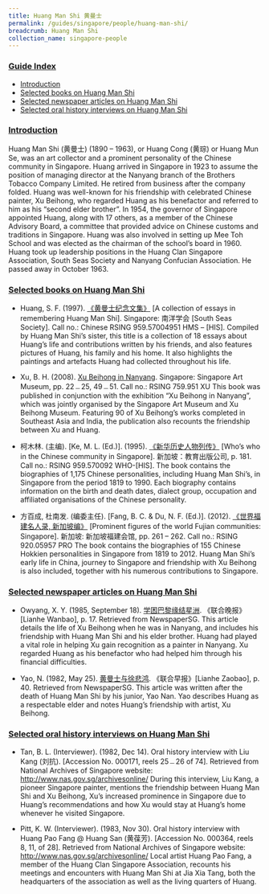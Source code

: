 ```yaml
---
title: Huang Man Shi 黄曼士
permalink: /guides/singapore/people/huang-man-shi/
breadcrumb: Huang Man Shi
collection_name: singapore-people
---
```


### <u>Guide Index</u>

* [Introduction](#introduction)
* [Selected books on Huang Man Shi](#selected-books-on-huang-man-shi)
* [Selected newspaper articles on Huang Man Shi](#selected-newspaper-articles-on-huang-man-shi)
* [Selected oral history interviews on Huang Man Shi](#selected-oral-history-interviews-on-huang-man-shi)

### <u>Introduction</u>

Huang Man Shi (黄曼士) (1890 – 1963), or Huang Cong (黄琮) or Huang Mun Se, was an art collector and a prominent personality of the Chinese community in Singapore. Huang arrived in Singapore in 1923 to assume the position of managing director at the Nanyang branch of the Brothers Tobacco Company Limited. He retired from business after the company folded. Huang was well-known for his friendship with celebrated Chinese painter, Xu Beihong, who regarded Huang as his benefactor and referred to him as his “second elder brother”. In 1954, the governor of Singapore appointed Huang, along with 17 others, as a member of the Chinese Advisory Board, a committee that provided advice on Chinese customs and traditions in Singapore. Huang was also involved in setting up Mee Toh School and was elected as the chairman of the school’s board in 1960. Huang took up leadership positions in the Huang Clan Singapore Association, South Seas Society and Nanyang Confucian Association. He passed away in October 1963.


### <u>Selected books on Huang Man Shi</u>

* Huang, S. F. (1997). [《黄曼士纪念文集》](http://eservice.nlb.gov.sg/item_holding_s.aspx?bid=84563887) [A collection of essays in remembering Huang Man Shi]. Singapore: 南洋学会 [South Seas Society].
Call no.: Chinese RSING 959.57004951 HMS – \[HIS\].
Compiled by Huang Man Shi’s sister, this title is a collection of 18 essays about Huang’s life and contributions written by his friends, and also features pictures of Huang, his family and his home. It also highlights the paintings and artefacts Huang had collected throughout his life.


* Xu, B. H. (2008).  [Xu Beihong in Nanyang](http://eservice.nlb.gov.sg/item_holding_s.aspx?bid=13027043). Singapore: Singapore Art Museum, pp. 22﹘25, 49﹘51.
Call no.: RSING 759.951 XU
This book was published in conjunction with the exhibition “Xu Beihong in Nanyang”, which was jointly organised by the Singapore Art Museum and Xu Beihong Museum. Featuring 90 of Xu Beihong’s works completed in Southeast Asia and India, the publication also recounts the friendship between Xu and Huang.


* 柯木林. (主编). [Ke, M. L. (Ed.)]. (1995). [《新华历史人物列传》](http://eservice.nlb.gov.sg/item_holding_s.aspx?bid=85400628) [Who’s who in the Chinese community in Singapore]. 新加坡：教育出版公司, p. 181.
Call no.: RSING 959.570092 WHO-\[HIS\].
The book contains the biographies of 1,175 Chinese personalities, including Huang Man Shi’s, in Singapore from the period 1819 to 1990. Each biography contains information on the birth and death dates, dialect group, occupation and affiliated organisations of the Chinese personality.


* 方百成, 杜南发. (编委主任). [Fang, B. C. & Du, N. F. (Ed.)]. (2012). [《世界福建名人录, 新加坡编》](http://eservice.nlb.gov.sg/item_holding_s.aspx?bid=200125706) [Prominent figures of the world Fujian communities: Singapore]. 新加坡: 新加坡福建会馆, pp. 261 – 262.
Call no.: RSING 920.05957 PRO
The book contains the biographies of 155 Chinese Hokkien personalities in Singapore from 1819 to 2012. Huang Man Shi’s early life in China, journey to Singapore and friendship with Xu Beihong is also included, together with his numerous contributions to Singapore.

### <u>Selected newspaper articles on Huang Man Shi</u>

* Owyang, X. Y. (1985, September 18). [学困巴黎缘结星洲](http://eresources.nlb.gov.sg/newspapers/Digitised/Article/lhwb19850918-1.2.37.1.1). 《联合晚报》[Lianhe Wanbao], p. 17. Retrieved from NewspaperSG.
This article details the life of Xu Beihong when he was in Nanyang, and includes his friendship with Huang Man Shi and his elder brother. Huang had played a vital role in helping Xu gain recognition as a painter in Nanyang. Xu regarded Huang as his benefactor who had helped him through his financial difficulties.


* Yao, N. (1982, May 25). [黄曼士与徐悲鸿](http://eresources.nlb.gov.sg/newspapers/Digitised/Article/lhzb19830525-1.2.80.1.2). 《联合早报》[Lianhe Zaobao], p. 40. Retrieved from NewspaperSG.
This article was written after the death of Huang Man Shi by his junior, Yao Nan. Yao describes Huang as a respectable elder and notes Huang’s friendship with artist, Xu Beihong.

### <u>Selected oral history interviews on Huang Man Shi</u>

* Tan, B. L. (Interviewer). (1982, Dec 14). Oral history interview with Liu Kang (刘抗). [Accession No. 000171, reels 25﹘26 of 74]. Retrieved from National Archives of Singapore website: http://www.nas.gov.sg/archivesonline/
During this interview, Liu Kang, a pioneer Singapore painter, mentions the friendship between Huang Man Shi and Xu Beihong, Xu’s increased prominence in Singapore due to Huang’s recommendations and how Xu would stay at Huang’s home whenever he visited Singapore.


* Pitt, K. W. (Interviewer). (1983, Nov 30). Oral history interview with Huang Pao Fang @ Huang San (黄葆芳). [Accession No. 000364, reels 8, 11, of 28]. Retrieved from National Archives of Singapore website: http://www.nas.gov.sg/archivesonline/
Local artist Huang Pao Fang, a member of the Huang Clan Singapore Association, recounts his meetings and encounters with Huang Man Shi at Jia Xia Tang, both the headquarters of the association as well as the living quarters of Huang.
